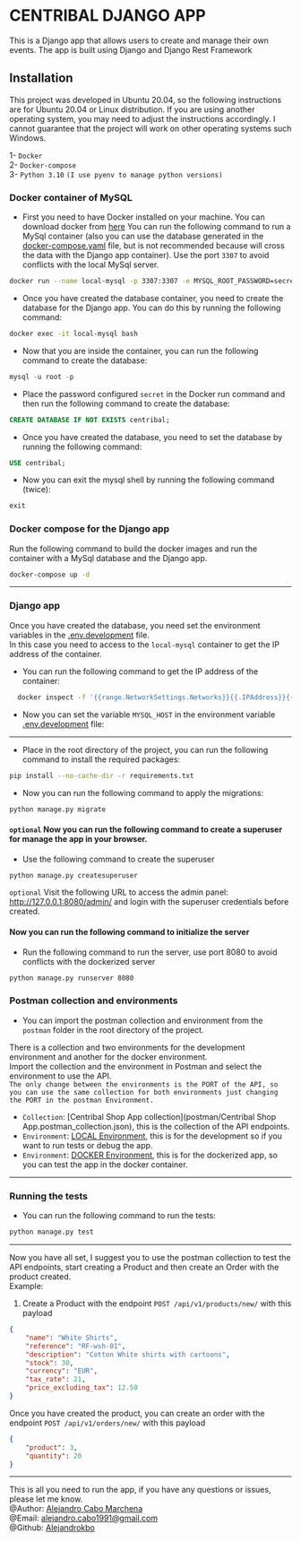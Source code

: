 # CENTRIBAL DJANGO APP
This is a Django app that allows users to create and manage their own events. The app is built using Django and Django Rest Framework


## Installation
This project was developed in Ubuntu 20.04, so the following instructions are for Ubuntu 20.04 or Linux distribution. If you are using another operating system, you may need to adjust the instructions accordingly. 
I cannot guarantee that the project will work on other operating systems such Windows.

1- `Docker` \
2- `Docker-compose` \
3- `Python 3.10` ```(I use pyenv to manage python versions)``` 

### Docker container of MySQL
- First you need to have Docker installed on your machine. You can download docker from [here](https://www.docker.com/products/docker-desktop)
You can run the following command to run a MySql container (also you can use the database generated in the [docker-compose.yaml](docker-compose.yaml) file, but is not recommended because will cross the data with the Django app container). Use the port  `3307` to avoid conflicts with the local MySql server.
```bash
docker run --name local-mysql -p 3307:3307 -e MYSQL_ROOT_PASSWORD=secret -d mysql:latest
```
- Once you have created the database container, you need to create the database for the Django app. You can do this by running the following command:
```bash
docker exec -it local-mysql bash
```
- Now that you are inside the container, you can run the following command to create the database:
```sql
mysql -u root -p
```
- Place the password configured ```secret``` in the Docker run command and then run the following command to create the database:
```sql
CREATE DATABASE IF NOT EXISTS centribal;
```
- Once you have created the database, you need to set the database by running the following command:
```sql
USE centribal;
```
- Now you can exit the mysql shell by running the following command (twice):
```sql
exit
```
### Docker compose for the Django app

Run the following command to build the docker images and run the container with a MySql database and the Django app.
```bash
docker-compose up -d
```

---
### Django app
Once you have created the database, you need set the environment variables in the [.env.development](.env.development) file. \
In this case you need to access to the `local-mysql` container to get the IP address of the container. 
* You can run the following command to get the IP address of the container:
```bash
  docker inspect -f '{{range.NetworkSettings.Networks}}{{.IPAddress}}{{end}}' local-mysql
  ```
* Now you can set the variable `MYSQL_HOST` in the environment variable [.env.development](.env.development) file:
---

- Place in the root directory of the project, you can run the following command to install the required packages:
```bash
pip install --no-cache-dir -r requirements.txt
```
- Now you can run the following command to apply the migrations:
```bash
python manage.py migrate
```

#### `optional`  Now you can run the following command to create a superuser for manage the app in your browser.   
- Use the following command to create the superuser
```bash
python manage.py createsuperuser
```
`optional` Visit the following URL to access the admin panel: http://127.0.0.1:8080/admin/ and login with the superuser credentials before created.

#### Now you can run the following command to initialize the server
- Run the following command to run the server, use port 8080 to avoid conflicts with the dockerized server
```bash
python manage.py runserver 8080
```
### Postman collection and environments
- You can import the postman collection and environment from the `postman` folder in the root directory of the project. 

There is a collection and two environments for the development environment and another for the docker environment. \
Import the collection and the environment in Postman and select the environment to use the API. \
`The only change between the environments is the PORT of the API, so you can use the same collection for both environments just changing the PORT in the postman Environment.`
* `Collection`: [Centribal Shop App collection](postman/Centribal Shop App.postman_collection.json), this is the collection of the API endpoints.
* `Environment`: [LOCAL Environment](postman/LOCAL.postman_environment.json), this is for the development so if you want to run tests or debug the app.
* `Environment`: [DOCKER Environment](postman/DOCKER.postman_environment.json), this  is for the dockerized app, so you can test the app in the docker container.


---
### Running the tests
- You can run the following command to run the tests:
```bash
python manage.py test
```
---

Now you have all set, I suggest you to use the postman collection to test the API endpoints, start creating a Product and then create an Order with the product created.\
Example:
1. Create a Product with the endpoint `POST /api/v1/products/new/` with this payload
```json
{
    "name": "White Shirts",
    "reference": "RF-wsh-01",
    "description": "Cotton White shirts with cartoons",
    "stock": 30,
    "currency": "EUR",
    "tax_rate": 21,
    "price_excluding_tax": 12.50
}
```
Once you have created the product, you can create an order with the endpoint `POST /api/v1/orders/new/` with this payload
```json
{
    "product": 3,
    "quantity": 20
}
```
---
This is all you need to run the app, if you have any questions or issues, please let me know. \
@Author: [Alejandro Cabo Marchena](https://www.linkedin.com/in/alejandrokbo/) \
@Email: [alejandro.cabo1991@gmail.com](mailto:alejandro.cabo1991@gmail.com) \
@Github: [Alejandrokbo](https://github.com/Alejandrokbo)

